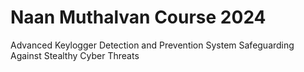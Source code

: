 # Naan Muthalvan Course 2024
Advanced Keylogger Detection and Prevention System
Safeguarding Against Stealthy Cyber Threats


